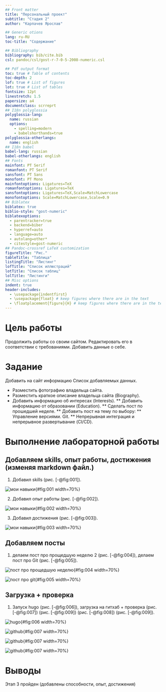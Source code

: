 ```yaml
---
## Front matter
title: "Персональный проект"
subtitle: "Стадия 2"
author: "Карпачев Ярослав"

## Generic otions
lang: ru-RU
toc-title: "Содержание"

## Bibliography
bibliography: bib/cite.bib
csl: pandoc/csl/gost-r-7-0-5-2008-numeric.csl

## Pdf output format
toc: true # Table of contents
toc-depth: 2
lof: true # List of figures
lot: true # List of tables
fontsize: 12pt
linestretch: 1.5
papersize: a4
documentclass: scrreprt
## I18n polyglossia
polyglossia-lang:
  name: russian
  options:
	- spelling=modern
	- babelshorthands=true
polyglossia-otherlangs:
  name: english
## I18n babel
babel-lang: russian
babel-otherlangs: english
## Fonts
mainfont: PT Serif
romanfont: PT Serif
sansfont: PT Sans
monofont: PT Mono
mainfontoptions: Ligatures=TeX
romanfontoptions: Ligatures=TeX
sansfontoptions: Ligatures=TeX,Scale=MatchLowercase
monofontoptions: Scale=MatchLowercase,Scale=0.9
## Biblatex
biblatex: true
biblio-style: "gost-numeric"
biblatexoptions:
  - parentracker=true
  - backend=biber
  - hyperref=auto
  - language=auto
  - autolang=other*
  - citestyle=gost-numeric
## Pandoc-crossref LaTeX customization
figureTitle: "Рис."
tableTitle: "Таблица"
listingTitle: "Листинг"
lofTitle: "Список иллюстраций"
lotTitle: "Список таблиц"
lolTitle: "Листинги"
## Misc options
indent: true
header-includes:
  - \usepackage{indentfirst}
  - \usepackage{float} # keep figures where there are in the text
  - \floatplacement{figure}{H} # keep figures where there are in the text
---
```


# Цель работы

Продолжить работы со своим сайтом. Редактировать его в соответствии с требованиями. Добавить данные о себе.

# Задание

Добавить на сайт информацию 
Список добавляемых данных.
* Разместить фотографию владельца сайта.
* Разместить краткое описание владельца сайта (Biography).
* Добавить информацию об интересах (Interests).
** Добавить информацию от образовании (Education).
** Сделать пост по прошедшей неделе.
** Добавить пост на тему по выбору:
** Управление версиями. Git.
** Непрерывная интеграция и непрерывное развертывание (CI/CD).

# Выполнение лабораторной работы

## Добавляем skills, опыт работы, достижения (изменяя markdown файл.)

1. Добавил skills (рис. [-@fig:001]).

![мои навыки](image/1.png){#fig:001 width=70%}

2. Добавил опыт работы (рис. [-@fig:002]).

![мои навыки](image/2.png){#fig:002 width=70%}

3. Добавил достижения (рис. [-@fig:003]).

![мои навыки](image/3.png){#fig:003 width=70%}

## Добавляем посты

1. делаем пост про прощедшую неделю 2 (рис. [-@fig:004]), делаем пост про Git (рис. [-@fig:005]).

![пост про прощедшую неделю](image/4.png){#fig:004 width=70%}

![пост про git](image/5.png){#fig:005 width=70%}


## Загрузка + проверка

1. Запуск hugo (рис. [-@fig:006]), загрузка на гитхаб + проверка (рис. [-@fig:007]) (рис. [-@fig:009]) (рис. [-@fig:008]) (рис. [-@fig:009]).

![hugo](image/6.png){#fig:006 width=70%}

![github](image/7.png){#fig:007 width=70%}

![github](image/8.png){#fig:007 width=70%}

![github](image/9.png){#fig:007 width=70%}

# Выводы

Этап 3 пройден (добавлены способности, опыт, достижения)
